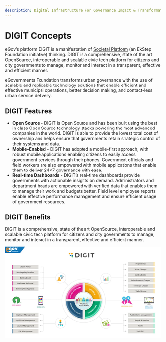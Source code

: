 ```yaml
---
description: Digital Infrastructure For Governance Impact & Transformation
---
```


# DIGIT Concepts

eGov’s platform DIGIT is a manifestation of [Societal Platform](https://societalplatform.org/) \(an EkStep Foundation initiative\) thinking. DIGIT is a comprehensive, state of the art OpenSource, interoperable and scalable civic tech platform for citizens and city governments to manage, monitor and interact in a transparent, effective and efficient manner.

eGovernments Foundation transforms urban governance with the use of scalable and replicable technology solutions that enable efficient and effective municipal operations, better decision making, and contact-less urban service delivery.

## DIGIT Features <a id="DIGIT-Features"></a>

* **Open Source** - DIGIT is Open Source and has been built using the best in class Open Source technology stacks powering the most advanced companies in the world. DIGIT is able to provide the lowest total cost of ownership and helps ensure that governments retain strategic control of their systems and data.
* **Mobile-Enabled** - DIGIT has adopted a mobile-first approach, with robust mobile applications enabling citizens to easily access government services through their phones. Government officials and field workers are also empowered with mobile applications that enable them to deliver 24×7 governance with ease.
* **Real-time Dashboards** - DIGIT’s real-time dashboards provide governments with actionable insights on demand. Administrators and department heads are empowered with verified data that enables them to manage their work and budgets better. Field level employee reports enable effective performance management and ensure efficient usage of government resources.

## DIGIT Benefits <a id="DIGIT-Benefits"></a>

DIGIT is a comprehensive, state of the art OpenSource, interoperable and scalable civic tech platform for citizens and city governments to manage, monitor and interact in a transparent, effective and efficient manner.

![](../.gitbook/assets/image%20%2857%29.png)

